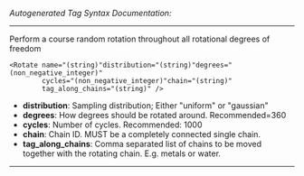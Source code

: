 _Autogenerated Tag Syntax Documentation:_

---
Perform a course random rotation  throughout all rotational degrees of freedom

```
<Rotate name="(string)"distribution="(string)"degrees="(non_negative_integer)"
        cycles="(non_negative_integer)"chain="(string)"
        tag_along_chains="(string)" />
```

-   **distribution**: Sampling distribution; Either "uniform" or "gaussian"
-   **degrees**: How degrees should be rotated around. Recommended=360
-   **cycles**: Number of cycles. Recommended: 1000
-   **chain**: Chain ID. MUST be a completely connected single chain.
-   **tag_along_chains**: Comma separated list of chains to be moved together with the rotating chain. E.g. metals or water.

---
